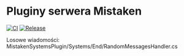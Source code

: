 # Pluginy serwera Mistaken

[![CI](https://github.com/Mistaken-Studio/SL-Plugin/actions/workflows/main.yml/badge.svg)](https://github.com/Mistaken-Studio/SL-Plugin/actions/workflows/main.yml)
[![Release](https://github.com/Mistaken-Studio/SL-Plugin/actions/workflows/test.yml/badge.svg)](https://github.com/Mistaken-Studio/SL-Plugin/actions/workflows/test.yml)

Losowe wiadomości:<br/>
MistakenSystemsPlugin/Systems/End/RandomMessagesHandler.cs
